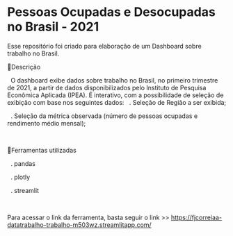 # Pessoas Ocupadas e Desocupadas no Brasil - 2021


Esse repositório foi criado para elaboração de um Dashboard sobre trabalho no Brasil.

📝Descrição 

&nbsp;
O dashboard exibe dados sobre trabalho no Brasil, no primeiro trimestre de 2021, a partir de dados disponibilizados pelo Instituto de Pesquisa Econômica Aplicada (IPEA). É interativo, com a possibilidade de seleção de exibição com base nos seguintes dados:
&nbsp;
. Seleção de Região a ser exibida;

&nbsp;
. Seleção da métrica observada (número de pessoas ocupadas e rendimento médio mensal);


&nbsp;

🤖Ferramentas utilizadas

&nbsp;
. pandas

&nbsp;
. plotly

&nbsp;
. streamlit 


&nbsp;

Para acessar o link da ferramenta, basta seguir o link >> https://fjcorreiaa-datatrabalho-trabalho-m503wz.streamlitapp.com/
